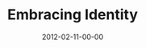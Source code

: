 ---
layout: message
category: message
series: "A Place at the Table"
title: "Embracing Identity"
date: 2012-02-11-00-00
message_id: 713
audio: "http://s3.amazonaws.com/crossroads-media/messages/audio/placeatthetable_01.mp3"
audio-duration: "42:42"
program: "http://s3.amazonaws.com/crossroads-media/documents/02_11-12_12Program.pdf"
description: "Chuck Mingo talks about how we view our identity&#58; as an abandoned orphan or treasured child of God."
video: "http://s3.amazonaws.com/crossroads-media/messages/video/placeatthetable_01.mp4"
video-duration: "42:47"
video-image: "http://s3.amazonaws.com/crossroads-media/images/placeattable_01_still.jpg"
tag: 
 - mingo
 - orphan
 - kim-botto
 - adoption
 - program
explicit: false
---